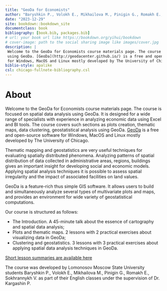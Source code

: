 ```yaml
--- 
title: "GeoDa for Economists"
author: "Baryshkin P., Volokh E., Mikhailova M., Pinigin G., Romakh E., Sokhrannykh V."
date: "2023-12-29"
site: bookdown::bookdown_site
documentclass: book
bibliography: [book.bib, packages.bib]
# url: your book url like https://bookdown.org/yihui/bookdown
# cover-image: path to the social sharing image like images/cover.jpg
description: |
 Welcome to the GeoDa for Economists course materials page. The course is focused on spatial data analysis using GeoDa. It is designed for a wide range of specialists with experience in analyzing economic data using Excel and BI tools. The course covers such sections as plots creation, thematic maps, data clustering, geostatistical analysis
 using GeoDa. [GeoDa](http://geodacenter.github.io/) is a free and open-source software
 for Windows, MacOS and Linux mostly developed by The University of Chicago.
biblio-style: apalike
csl: chicago-fullnote-bibliography.csl
---
```


# About

Welcome to the GeoDa for Economists course materials page. The course is focused on spatial data analysis using GeoDa. It is designed for a wide range of specialists with experience in analyzing economic data using Excel and BI tools. The course covers such sections as plots creation, thematic maps, data clustering, geostatistical analysis
using GeoDa. [GeoDa](http://geodacenter.github.io/) is a free and open-source software
for Windows, MacOS and Linux mostly developed by The University of Chicago.

Thematic mapping and geostatistics are very useful techniques for evaluating spatially
distributed phenomena. Analyzing patterns of spatial distribution of data collected
in administrative areas, regions, buildings gives an important insight for developing
social and economic models. Applying spatial analysis techniques it is possible to
assess spatial irregularity and the impact of associated facilities on land values.

GeoDa is a feature-rich thus simple GIS software. It allows users to build and
simultaneously analyze several types of multivariate plots and maps, and provides
an environment for wide variety of geostatistical computations.

Our course is structured as follows:

- The Introduction. A 45-minute talk about the essence of cartography and spatial data
analysis;
- Plots and thematic maps. 2 lessons with 2 practical exercises about visualizing
data in GeoDa;
- Clustering and geostatistics. 3 lessons with 3 practical exercises about applying spatial data analysis techniques in GeoDa.

[Short lesson summaries are available here](https://github.com/glebpinigin/tiny_geoda_course/tree/main/docs/cheatsheets)

The course was developed by Lomonosov Moscow State University students Baryshkin P.,
Volokh E., Mikhailova M., Pinigin G., Romakh E., Sokhrannykh V. as part of their English
classes under the supervision of Dr. Kargashin P.


